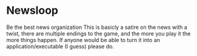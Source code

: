 # Newsloop
Be the best news organization
This is basicly a satire on the news with a twist, there are multiple endings to the game, and the more you play it the more things happen.
If anyone would be able to turn it into an application/executable (I guess) please do.
